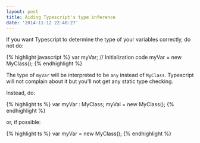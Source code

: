 ```yaml
---
layout: post
title: Aiding Typescript's type inference
date: '2014-11-12 22:40:27'
---
```


If you want Typescript to determine the type of your variables correctly, do not do:

{% highlight javascript %}
var myVar;
// Initialization code
myVar = new MyClass();
{% endhighlight %}

The type of `myVar` will be interpreted to be `any` instead of `MyClass`. Typescript will not complain about it but you'll not get any static type checking.

Instead, do:

{% highlight ts %}
var myVar : MyClass;
myVal = new MyClass();
{% endhighlight %}

or, if possible:

{% highlight ts %}
var myVar = new MyClass();
{% endhighlight %}
